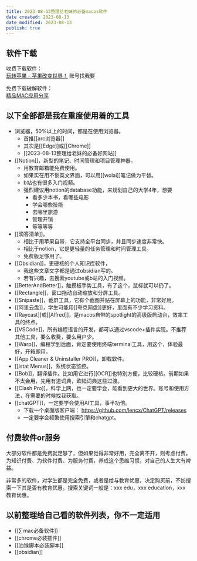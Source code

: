 ```yaml
---
title: 2023-08-13整理给老妹的必备macos软件
date created: 2023-08-13
date modified: 2023-08-13
publish: true
---
```


## 软件下载

收费下载软件：  
[玩转苹果 - 苹果改变世界！](https://www.ifunmac.com/) 账号找我要

免费下载破解软件：  
[精品MAC应用分享](https://xclient.info/)

## 以下全部都是我在重度使用着的工具

- 浏览器，50%以上的时间，都是在使用浏览器。
	- 首推[[arc浏览器]]
	- 其次是[[Edge]]或[[Chrome]]
	- [[2023-08-13整理给老妹的必备好网站]]
- [[Notion]]，新型的笔记、时间管理和项目管理神器。
	- 用教育邮箱能免费使用。
	- 如果实在用不惯英文界面，可以用[[wolai]]笔记做为平替。
	- b站也有很多入门视频。
	- 强烈建议用notion的database功能，来规划自己的大学4年，想要
		- 看多少本书，看哪些电影
		- 学会哪些技能
		- 去哪里旅游
		- 管理开销
		- 等等等等
- [[滴答清单]]。
	- 相比于用苹果自带，它支持全平台同步，并且同步速度非常快。
	- 相比于notion，它是更轻量的任务管理和时间管理工具。
	- 免费版足够用了。
- [[Obsidian]]，更硬核的个人知识库软件，
	- 我这些文章文字都是通过obsidian写的。
	- 若有兴趣，去搜索youtube或b站的入门视频。
- [[BetterAndBetter]]，触摸板手势工具，有了这个，鼠标就可以扔了。
- [[Rectangle]]，窗口拖动自动缩放和分屏工具。
- [[Snipaste]]，截屏工具，它有个截图并贴在屏幕上的功能，非常好用。
- [[阿里云盘]]，学生可能用[[夸克网盘]]更好，里面有不少学习资料。
- [[Raycast]]或[[Alfred]]，是macos自带的spotlight的高级版启动台，效率工具的终点。
- [[VSCode]]，所有编程语言的开发，都可以通过vscode+插件实现。不推荐其他工具，要么收费，要么用户少。
- [[Warp]]，编程学到后面，肯定要使用终端terminal工具，用这个，体验最好，开箱即用。
- [[App Cleaner & Uninstaller PRO]]，卸载软件。
- [[istat Menus]]，系统状态监控。
- [[Bob]]，翻译插件。比如用它进行[[OCR]]也特别方便，比较硬核。前期如果不太会用，先用有道词典，欧陆词典这些过渡。
- [[Clash Pro]]，科学上网，也一定要学会，能看到更大的世界。账号和使用方法，在需要的时候找我获取。
- [[chatGPT]]，一定要学会使用AI工具，事半功倍。
	- 下载一个桌面版客户端： https://github.com/lencx/ChatGPT/releases
	- 一定要学会频繁使用搜索引擎和chatgpt。

## 付费软件or服务

大部分软件都是免费就足够了，但如果觉得非常好用，完全离不开，则考虑付费。为知识付费、为软件付费、为服务付费，养成这个思维习惯，对自己的人生大有裨益。

非常多的软件，对学生都是完全免费，或者是给与教育优惠，决定购买前，不妨搜索一下其是否有教育优惠。搜索关键词一般是：xxx edu，xxx education，xxx 教育优惠。

## 以前整理给自己看的软件列表，你不一定适用

- [[∑ mac必备软件]]
- [[chrome必装插件]]
- [[油猴脚本必装脚本]]
- [[obsidian]]
